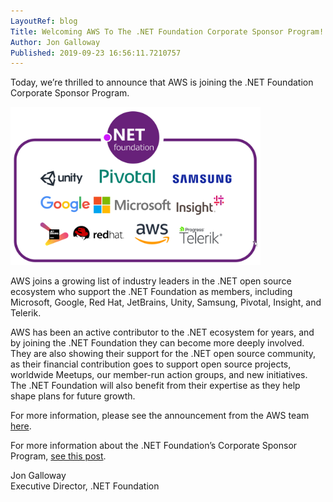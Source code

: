 ```yaml
---
LayoutRef: blog
Title: Welcoming AWS To The .NET Foundation Corporate Sponsor Program!
Author: Jon Galloway
Published: 2019-09-23 16:56:11.7210757
---
```

<p>Today, we’re thrilled to announce that AWS is joining the .NET Foundation Corporate Sponsor Program.</p>

<p><img alt="" class="float-right" src="assets/posts/corporate-sponsors-with-aws.png" width="400" /></p>

<p>AWS joins a growing list of industry leaders in the .NET open source ecosystem who support the .NET Foundation as members, including Microsoft, Google, Red Hat, JetBrains, Unity, Samsung, Pivotal, Insight, and Telerik.</p>

<p>AWS has been an active contributor to the .NET ecosystem for years, and by joining the .NET Foundation they can become more deeply involved. They are also showing their support for the .NET open source community, as their financial contribution goes to support open source projects, worldwide Meetups, our member-run action groups, and new initiatives. The .NET Foundation will also benefit from their expertise as they help shape plans for future growth.</p>

<p>For more information, please see the announcement from the AWS team <a href="https://aws.amazon.com/blogs/opensource/aws-joins-the-net-foundation/">here</a>.</p>

<p>For more information about the .NET Foundation’s Corporate Sponsor Program, <a href="/blog/2019/01/16/why-you-should-join-part-2---corporate-sponsor">see this post</a>.</p>

<p>Jon Galloway<br />
Executive Director, .NET Foundation</p>
